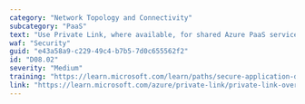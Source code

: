 ```yaml
---
category: "Network Topology and Connectivity"
subcategory: "PaaS"
text: "Use Private Link, where available, for shared Azure PaaS services."
waf: "Security"
guid: "e43a58a9-c229-49c4-b7b5-7d0c655562f2"
id: "D08.02"
severity: "Medium"
training: "https://learn.microsoft.com/learn/paths/secure-application-delivery/"
link: "https://learn.microsoft.com/azure/private-link/private-link-overview"
---
```

